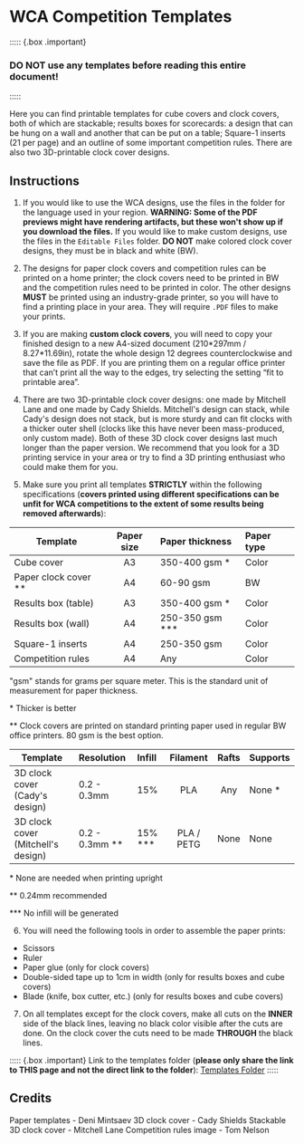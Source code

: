 # WCA Competition Templates

::::: {.box .important}

### DO NOT use any templates before reading this entire document!

:::::

Here you can find printable templates for cube covers and clock covers, both of which are stackable; results boxes for scorecards: a design that can be hung on a wall and another that can be put on a table; Square-1 inserts (21 per page) and an outline of some important competition rules. There are also two 3D-printable clock cover designs.

## Instructions

1. If you would like to use the WCA designs, use the files in the folder for the language used in your region. **WARNING: Some of the PDF previews might have rendering artifacts, but these won't show up if you download the files.** If you would like to make custom designs, use the files in the `Editable Files` folder. **DO NOT** make colored clock cover designs, they must be in black and white (BW).

2. The designs for paper clock covers and competition rules can be printed on a home printer; the clock covers need to be printed in BW and the competition rules need to be printed in color. The other designs **MUST** be printed using an industry-grade printer, so you will have to find a printing place in your area. They will require `.PDF` files to make your prints.

3. If you are making **custom clock covers**, you will need to copy your finished design to a new A4-sized document (210\*297mm / 8.27\*11.69in), rotate the whole design 12 degrees counterclockwise and save the file as PDF. If you are printing them on a regular office printer that can’t print all the way to the edges, try selecting the setting “fit to printable area”.

4. There are two 3D-printable clock cover designs: one made by Mitchell Lane and one made by Cady Shields. Mitchell's design can stack, while Cady's design does not stack, but is more sturdy and can fit clocks with a thicker outer shell (clocks like this have never been mass-produced, only custom made). Both of these 3D clock cover designs last much longer than the paper version. We recommend that you look for a 3D printing service in your area or try to find a 3D printing enthusiast who could make them for you.

5. Make sure you print all templates **STRICTLY** within the following specifications (**covers printed using different specifications can be unfit for WCA competitions to the extent of some results being removed afterwards**):

| Template               | Paper size | Paper thickness    | Paper type |
| ---------------------- | :--------: | :----------------- | :--------- |
| Cube cover             |     A3     | 350-400 gsm \*     | Color      |
| Paper clock cover \*\* |     A4     | 60-90 gsm          | BW         |
| Results box (table)    |     A3     | 350-400 gsm \*     | Color      |
| Results box (wall)     |     A4     | 250-350 gsm \*\*\* | Color      |
| Square-1 inserts       |     A4     | 250-350 gsm        | Color      |
| Competition rules      |     A4     | Any                | Color      |

"gsm" stands for grams per square meter. This is the standard unit of measurement for paper thickness.

\* Thicker is better

\*\* Clock covers are printed on standard printing paper used in regular BW office printers. 80 gsm is the best option.

| Template                           | Resolution       | Infill     |  Filament  | Rafts | Supports |
| ---------------------------------- | :--------------- | :--------- | :--------: | :---: | :------- |
| 3D clock cover (Cady's design)     | 0.2 - 0.3mm      | 15%        |    PLA     |  Any  | None \*  |
| 3D clock cover (Mitchell's design) | 0.2 - 0.3mm \*\* | 15% \*\*\* | PLA / PETG | None  | None     |

\* None are needed when printing upright

\*\* 0.24mm recommended

\*\*\* No infill will be generated

6. You will need the following tools in order to assemble the paper prints:

-   Scissors
-   Ruler
-   Paper glue (only for clock covers)
-   Double-sided tape up to 1cm in width (only for results boxes and cube covers)
-   Blade (knife, box cutter, etc.) (only for results boxes and cube covers)

7. On all templates except for the clock covers, make all cuts on the **INNER** side of the black lines, leaving no black color visible after the cuts are done. On the clock cover the cuts need to be made **THROUGH** the black lines.

::::: {.box .important}
Link to the templates folder (**please only share the link to THIS page and not the direct link to the folder**): [Templates Folder](https://drive.google.com/drive/folders/1EVqEWSqruZ8_vEJpUmqhFUqaikzgUkkP?usp=sharing)
:::::

## Credits

Paper templates - Deni Mintsaev
3D clock cover - Cady Shields
Stackable 3D clock cover - Mitchell Lane
Competition rules image - Tom Nelson
